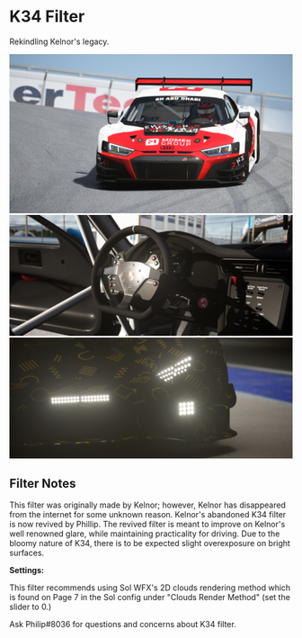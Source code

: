 # K34 Filter
Rekindling Kelnor's legacy.

![](../../../src/kelnor/Screenshot_bk_audi_r8_lms_2019_sprint_ks_laguna_seca_18-8-121-13-58-47.png)
![](../../../src/kelnor/Screenshot_ier_porsche_911_gta_ks_laguna_seca_12-8-121-18-21-12.png)
![](../../../src/kelnor/Screenshot_bny_lamborghini_huracan_gt3_evo_monza_12-8-121-21-30-42.png)

## Filter Notes
This filter was originally made by Kelnor; however, Kelnor has disappeared from the internet for some unknown reason. Kelnor's abandoned K34 filter is now revived by Phillip. The revived filter is meant to improve on Kelnor's well renowned glare, while maintaining practicality for driving. Due to the bloomy nature of K34, there is to be expected slight overexposure on bright surfaces.

**Settings:**

This filter recommends using Sol WFX's 2D clouds rendering method which is found on Page 7 in the Sol config under "Clouds Render Method" (set the slider to 0.)

Ask Philip#8036 for questions and concerns about K34 filter.
